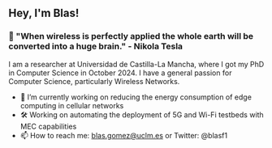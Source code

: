## Hey, I'm Blas!

### 💬 "When wireless is perfectly applied the whole earth will be converted into a huge brain." - Nikola Tesla

I am a researcher at Universidad de Castilla-La Mancha, where I got my PhD in Computer Science in October 2024. I have a general passion for Computer Science, particularly Wireless Networks.

- 🔭 I’m currently working on reducing the energy consumption of edge computing in cellular networks
- 🛠️ Working on automating the deployment of 5G and Wi-Fi testbeds with MEC capabilities
- 📫 How to reach me: blas.gomez@uclm.es or Twitter: @blasf1
